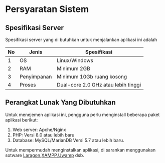 # Persyaratan Sistem


## Spesifikasi Server

Spesifikasi server yang di butuhkan untuk menjalankan aplikasi ini adalah 

|No|Jenis|Spesifikasi|
|-|-|-|
|1|OS|Linux/Windows|
|2|RAM|Minimum 2GB|
|3|Penyimpanan|Minimum 10Gb ruang kosong|
|4|Proses|Dual-core 2.0 GHz atau lebih tinggi|

## Perangkat Lunak Yang Dibutuhkan

Untuk menejemen aplikasi ini, pengguna perlu menginstall beberapa paket aplikasi berikut:

1. Web server: Apche/Nginx
2. PHP: Versi 8.0 atau lebih baru
3. Database: MySQL/MarianDB Versi 5.7 atau lebih baru.

Untuk mempermudah menginstalkan aplikasi, di sarankan menggunakan sotware [Laragon],[XAMPP],[Uwamp] dsb. 

[laragon]:https://laragon.org/
[XAMPP]:ttps://www.apachefriends.org/
[Uwamp]:https://www.uwamp.com/en/